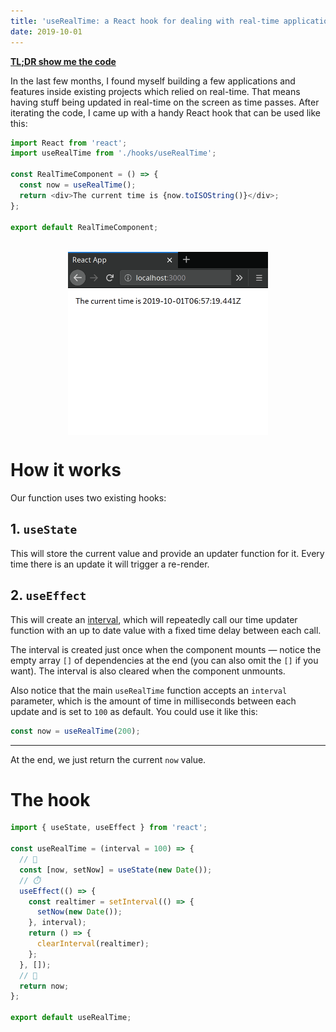 ```yaml
---
title: 'useRealTime: a React hook for dealing with real-time applications'
date: 2019-10-01
---
```


[**TL;DR show me the code**](#the-hook)

In the last few months, I found myself building a few applications and features inside existing projects which relied on real-time. That means having stuff being updated in real-time on the screen as time passes. After iterating the code, I came up with a handy React hook that can be used like this:

```javascript
import React from 'react';
import useRealTime from './hooks/useRealTime';

const RealTimeComponent = () => {
  const now = useRealTime();
  return <div>The current time is {now.toISOString()}</div>;
};

export default RealTimeComponent;
```

<img src="./images/demo.gif" style="max-width:320px;display:block;margin:32px auto;" />

# How it works

Our function uses two existing hooks:

## 1. `useState`

This will store the current value and provide an updater function for it. Every time there is an update it will trigger a re-render.

## 2. `useEffect`

This will create an [interval](https://developer.mozilla.org/en-US/docs/Web/API/WindowOrWorkerGlobalScope/setInterval), which will repeatedly call our time updater function with an up to date value with a fixed time delay between each call.

The interval is created just once when the component mounts — notice the empty array `[]` of dependencies at the end (you can also omit the `[]` if you want). The interval is also cleared when the component unmounts.

Also notice that the main `useRealTime` function accepts an `interval` parameter, which is the amount of time in milliseconds between each update and is set to `100` as default. You could use it like this:

```js
const now = useRealTime(200);
```

---

At the end, we just return the current `now` value.

# The hook

```js
import { useState, useEffect } from 'react';

const useRealTime = (interval = 100) => {
  // 💾
  const [now, setNow] = useState(new Date());
  // ⏱️
  useEffect(() => {
    const realtimer = setInterval(() => {
      setNow(new Date());
    }, interval);
    return () => {
      clearInterval(realtimer);
    };
  }, []);
  // 📨
  return now;
};

export default useRealTime;
```
